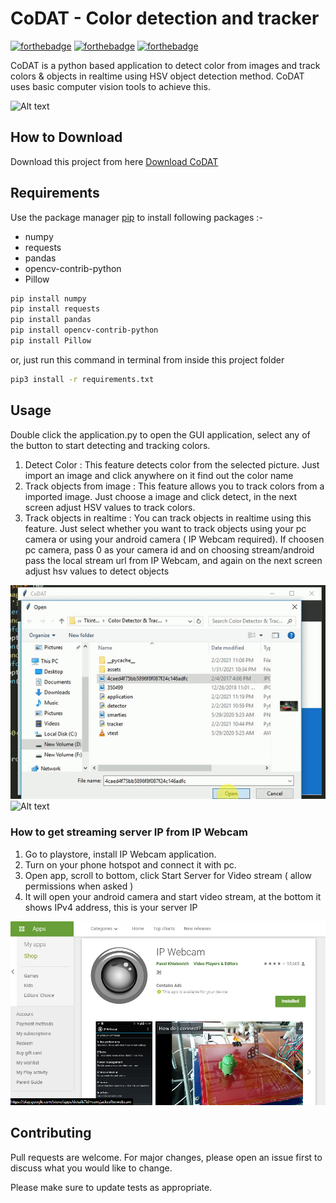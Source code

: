 # CoDAT - Color detection and tracker

[![forthebadge](https://forthebadge.com/images/badges/built-with-love.svg)](https://forthebadge.com)
[![forthebadge](https://forthebadge.com/images/badges/built-with-swag.svg)](https://forthebadge.com)
[![forthebadge](https://forthebadge.com/images/badges/made-with-python.svg)](https://forthebadge.com)

CoDAT is a python based application to detect color from images and track colors & objects in realtime using HSV object detection method. CoDAT uses basic computer vision tools to achieve this.

![Alt text](assets/gif1.gif?raw=true "CoDAT")

## How to Download

Download this project from here [Download CoDAT](https://downgit.github.io/#/home?url=https://github.com/pyGuru123/OpenCV-Projects/tree/main/Color%20Detector%20%26%20Tracker)

## Requirements

Use the package manager [pip](https://pip.pypa.io/en/stable/) to install following packages :-
* numpy
* requests
* pandas
* opencv-contrib-python
* Pillow

```bash
pip install numpy
pip install requests
pip install pandas
pip install opencv-contrib-python
pip install Pillow
```

or, just run this command in terminal from inside this project folder

```bash
pip3 install -r requirements.txt
```

## Usage

Double click the application.py to open the GUI application, select any of the button to start detecting and tracking colors.

1. Detect Color : This feature detects color from the selected picture. Just import an image and click anywhere on it find out the color name
2. Track objects from image : This feature allows you to track colors from a imported image. Just choose a image and click detect, in the next screen adjust HSV values to track colors.
3. Track objects in realtime : You can track objects in realtime using this feature. Just select whether you want to track objects using your pc camera or using your android camera ( IP Webcam required). If choosen pc camera, pass 0 as your camera id and on choosing stream/android pass the local stream url from IP Webcam, and again on the next screen adjust hsv values to detect objects

![Alt text](assets/gif2.gif?raw=true "CoDAT")
![Alt text](assets/gif3.gif?raw=true "CoDAT")

### How to get streaming server IP from IP Webcam

1. Go to playstore, install IP Webcam application.
2. Turn on your phone hotspot and connect it with pc.
3. Open app, scroll to bottom, click Start Server for Video stream ( allow permissions when asked )
4. It will open your android camera and start video stream, at the bottom it shows IPv4 address, this is your server IP

![Alt text](assets/ipwebcam.png?raw=true "IP Webcam")

## Contributing

Pull requests are welcome. For major changes, please open an issue first to discuss what you would like to change.

Please make sure to update tests as appropriate.